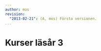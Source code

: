 ```yaml
---
author: mos
revision:
  "2013-02-21": (A, mos) Första versionen.
...
```

Kurser läsår 3
==================================
